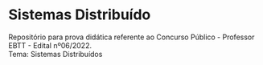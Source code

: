 
# Sistemas Distribuído

Repositório para prova didática referente ao Concurso Público - Professor EBTT - Edital nº06/2022.  
Tema: Sistemas Distribuídos